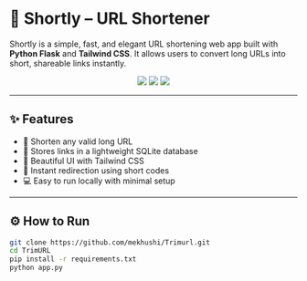 # 🔗 Shortly – URL Shortener

Shortly is a simple, fast, and elegant URL shortening web app built with **Python Flask** and **Tailwind CSS**. It allows users to convert long URLs into short, shareable links instantly.

<p align="center">
  <img src="https://img.shields.io/badge/Tech-Flask-blue?style=flat-square"/>
  <img src="https://img.shields.io/badge/UI-TailwindCSS-purple?style=flat-square"/>
  <img src="https://img.shields.io/badge/Database-SQLite-lightgrey?style=flat-square"/>
</p>

---

## ✨ Features

- 🔗 Shorten any valid long URL
- 📂 Stores links in a lightweight SQLite database
- 🎨 Beautiful UI with Tailwind CSS
- 🚀 Instant redirection using short codes
- 💻 Easy to run locally with minimal setup

---


## ⚙️ How to Run

```bash
git clone https://github.com/mekhushi/Trimurl.git
cd TrimURL
pip install -r requirements.txt
python app.py
